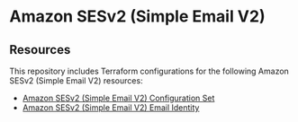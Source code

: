 # Amazon SESv2 (Simple Email V2)

## Resources

This repository includes Terraform configurations for the following Amazon SESv2 (Simple Email V2) resources:

- [Amazon SESv2 (Simple Email V2) Configuration Set](./configuration_set)
- [Amazon SESv2 (Simple Email V2) Email Identity](./email_identity)
